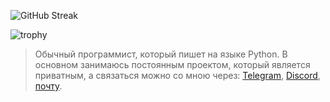   ![GitHub Streak](http://github-readme-streak-stats.herokuapp.com?user=ExtbhiteEAS&theme=dark&hide_border=true&fire=DD9F45&sideLabels=03DD49&background=DD272700)

![trophy](https://github-profile-trophy.vercel.app/?username=ExtbhiteEAS&no-frame=true&no-bg=true&theme=discord)
> Обычный программист, который пишет на языке Python. В основном занимаюсь постоянным проектом, который является приватным, а связаться можно со мною через: [Telegram](https://t.me/Extbhite), [Discord](<https://discord.com/users/1070921983891619910>), [почту](mailto:extbhite@gmail.com).

<!--- ICCrICAgIKsgICAgqQ== --->
